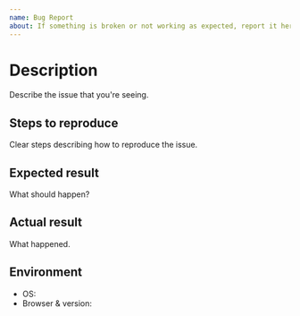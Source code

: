 ```yaml
---
name: Bug Report
about: If something is broken or not working as expected, report it here.
---
```


# Description

Describe the issue that you're seeing.

## Steps to reproduce

Clear steps describing how to reproduce the issue.

## Expected result

What should happen?

## Actual result

What happened.

## Environment

- OS:
- Browser & version:

